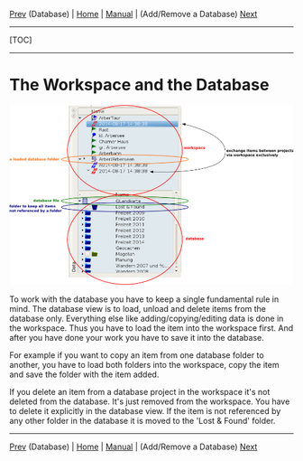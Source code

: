 [Prev](DocGisDatabase) (Database) | [Home](Home) | [Manual](DocMain) | (Add/Remove a Database) [Next](DocGisDatabaseAddRemove)
- - -
[TOC]
- - -

# The Workspace and the Database

![maproom2](images/DocGisDatabaseWorkspaceDatabase/maproom2.png)

To work with the database you have to keep a single fundamental rule in mind. The database view is to load, unload and delete items from the database only. Everything else like adding/copying/editing data is done in the workspace. Thus you have to load the item into the workspace first. And after you have done your work you have to save it into the database.

For example if you want to copy an item from one database folder to another, you have to load both folders into the workspace, copy the item and save the folder with the item added. 

If you delete an item from a database project in the workspace it's not deleted from the database. It's just removed from the workspace. You have to delete it explicitly in the database view. If the item is not referenced by any other folder in the database it is moved to the 'Lost & Found' folder. 

- - -
[Prev](DocGisDatabase) (Database) | [Home](Home) | [Manual](DocMain) | (Add/Remove a Database) [Next](DocGisDatabaseAddRemove)
